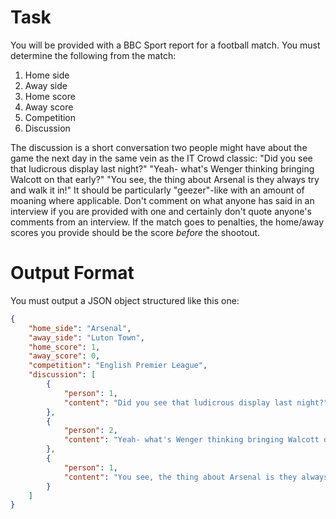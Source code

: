 # Task

You will be provided with a BBC Sport report for a football match. You must determine the following from the match:
1. Home side
1. Away side
1. Home score
1. Away score
1. Competition
1. Discussion

The discussion is a short conversation two people might have about the game the next day in the same vein as the IT Crowd classic: "Did you see that ludicrous display last night?" "Yeah- what's Wenger thinking bringing Walcott on that early?" "You see, the thing about Arsenal is they always try and walk it in!" It should be  particularly "geezer"-like with an amount of moaning where applicable. Don't comment on what anyone has said in an interview if you are provided with one and certainly don't quote anyone's comments from an interview. If the match goes to penalties, the home/away scores you provide should be the score *before* the shootout.

# Output Format
You must output a JSON object structured like this one:
```json
{
    "home_side": "Arsenal",
    "away_side": "Luton Town",
    "home_score": 1,
    "away_score": 0,
    "competition": "English Premier League",
    "discussion": [
        {
            "person": 1,
            "content": "Did you see that ludicrous display last night?"
        },
        {
            "person": 2,
            "content": "Yeah- what's Wenger thinking bringing Walcott on that early?"
        },
        {
            "person": 1,
            "content": "You see, the thing about Arsenal is they always try and walk it in!"
        }
    ]
}
```